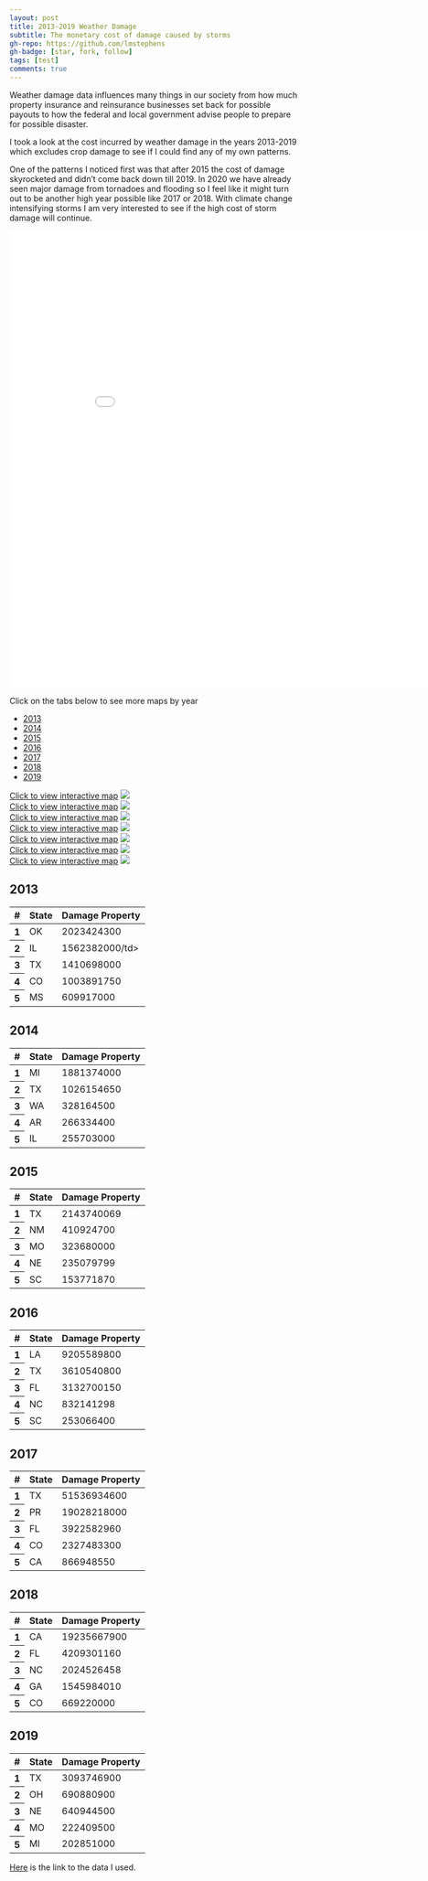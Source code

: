 ```yaml
---
layout: post
title: 2013-2019 Weather Damage
subtitle: The monetary cost of damage caused by storms
gh-repo: https://github.com/lmstephens
gh-badge: [star, fork, follow]
tags: [test]
comments: true
---
```


<p>Weather damage data influences many things in our society from how much property insurance and reinsurance businesses set back for possible payouts to how the federal and local government advise people to prepare for possible disaster.</p>

<p>I took a look at the cost incurred by weather damage in the years 2013-2019 which excludes crop damage to see if I could find any of my own patterns. </p>

<p>One of the patterns I noticed first was that after 2015 the cost of damage skyrocketed and didn’t come back down till 2019. In 2020 we have already seen major damage from tornadoes and flooding so I feel like it might turn out to be another high year possible like 2017 or 2018. With climate change intensifying storms I am very interested to see if the high cost of storm damage will continue.</p>

<div class="video-container">
<iframe width="900" height="800" frameborder="0" scrolling="no" src="//plot.ly/~Lmstephens/19.embed"></iframe>
</div>

<p>Click on the tabs below to see more maps by year</p>
<ul class="nav nav-tabs">
  <li><a href="#2013" data-toggle="tab">2013</a></li>
  <li><a href="#2014" data-toggle="tab">2014</a></li>
  <li><a href="#2015" data-toggle="tab">2015</a></li>
  <li><a href="#2016" data-toggle="tab">2016</a></li>
  <li><a href="#2017" data-toggle="tab">2017</a></li>
  <li><a href="#2018" data-toggle="tab">2018</a></li>
  <li><a href="#2019" data-toggle="tab">2019</a></li>
</ul>

<div class="tab-content" id="myTabContent">
	<div id="2013" class="tab-pane fade active in">
		<a href="https://plot.ly/~Lmstephens/21/" target="_blank">Click to view interactive map</a>
		<img src="../img/2013map-final.png">
	</div>
	<div id="2014" class="tab-pane fade">
		<a href="https://plot.ly/~Lmstephens/23/" target="_blank">Click to view interactive map</a>
		<img src="../img/2014map-final.png">
	</div>
	<div id="2015" class="tab-pane fade">
		<a href="https://plot.ly/~Lmstephens/25/" target="_blank">Click to view interactive map</a>
		<img src="../img/2015map-final.png">
	</div>
	<div id="2016" class="tab-pane fade">
		<a href="https://plot.ly/~Lmstephens/27/" target="_blank">Click to view interactive map</a>
		<img src="../img/2016map-final.png">
	</div>
	<div id="2017" class="tab-pane fade">
		<a href="https://plot.ly/~Lmstephens/29/" target="_blank">Click to view interactive map</a>
		<img src="../img/2017map-final.png">
	</div>
	<div id="2018" class="tab-pane fade">
		<a href="https://plot.ly/~Lmstephens/31/" target="_blank">Click to view interactive map</a>
		<img src="../img/2018map-final.png">
	</div>
	<div id="2019" class="tab-pane fade">
		<a href="https://plot.ly/~Lmstephens/33/" target="_blank">Click to view interactive map</a>
		<img src="../img/2019map-final.png">
	</div>
</div>
<div class="col-lg-5">
<h2>2013</h2>
<table class="table">
  <thead class="thead-light">
    <tr>
      <th scope="col">#</th>
      <th scope="col">State</th>
      <th scope="col">Damage Property</th>
    </tr>
  </thead>
  <tbody>
    <tr>
      <th scope="row">1</th>
      <td>OK</td>
      <td>2023424300</td>
    </tr>
    <tr>
      <th scope="row">2</th>
      <td>IL</td>
      <td>1562382000/td>
    </tr>
    <tr>
      <th scope="row">3</th>
      <td>TX</td>
      <td>1410698000</td>
    </tr>
	<tr>
      <th scope="row">4</th>
      <td>CO</td>
      <td>1003891750</td>
    </tr>
	  <tr>
      <th scope="row">5</th>
      <td>MS</td>
      <td>609917000</td>
    </tr>
  </tbody>
</table>
</div>

<div class="col-lg-5">
<h2>2014</h2>
<table class="table">
  <thead class="thead-light">
    <tr>
      <th scope="col">#</th>
      <th scope="col">State</th>
      <th scope="col">Damage Property</th>
    </tr>
  </thead>
  <tbody>
    <tr>
      <th scope="row">1</th>
      <td>MI</td>
      <td>1881374000</td>
    </tr>
    <tr>
      <th scope="row">2</th>
      <td>TX</td>
      <td>1026154650</td>
    </tr>
    <tr>
      <th scope="row">3</th>
      <td>WA</td>
      <td>328164500</td>
    </tr>
    <tr>
      <th scope="row">4</th>
      <td>AR</td>
      <td>266334400</td>
    </tr>
    <tr>
      <th scope="row">5</th>
      <td>IL</td>
      <td>255703000</td>
    </tr>
  </tbody>
</table>
</div>
	
<div class="col-lg-5">
<h2>2015</h2>
<table class="table">
  <thead class="thead-light">
    <tr>
      <th scope="col">#</th>
      <th scope="col">State</th>
      <th scope="col">Damage Property</th>
    </tr>
  </thead>
  <tbody>
    <tr>
      <th scope="row">1</th>
      <td>TX</td>
      <td>2143740069</td>
    </tr>
    <tr>
      <th scope="row">2</th>
      <td>NM</td>
      <td>410924700</td>
    </tr>
    <tr>
      <th scope="row">3</th>
      <td>MO</td>
      <td>323680000</td>
    </tr>
    <tr>
      <th scope="row">4</th>
      <td>NE</td>
      <td>235079799</td>
    </tr>
    <tr>
      <th scope="row">5</th>
      <td>SC</td>
      <td>153771870</td>
    </tr>
  </tbody>
</table>
</div>

<div class="col-lg-5">
<h2>2016</h2>
<table class="table">
  <thead class="thead-light">
    <tr>
      <th scope="col">#</th>
      <th scope="col">State</th>
      <th scope="col">Damage Property</th>
    </tr>
  </thead>
  <tbody>
    <tr>
      <th scope="row">1</th>
      <td>LA</td>
      <td>9205589800</td>
    </tr>
    <tr>
      <th scope="row">2</th>
      <td>TX</td>
      <td>3610540800</td>
    </tr>
    <tr>
      <th scope="row">3</th>
      <td>FL</td>
      <td>3132700150</td>
    </tr>
    <tr>
      <th scope="row">4</th>
      <td>NC</td>
      <td>832141298</td>
    </tr>
    <tr>
      <th scope="row">5</th>
      <td>SC</td>
      <td>253066400</td>
    </tr>
  </tbody>
</table>
</div>

<div class="col-lg-5">
<h2>2017</h2>
<table class="table">
  <thead class="thead-light">
    <tr>
      <th scope="col">#</th>
      <th scope="col">State</th>
      <th scope="col">Damage Property</th>
    </tr>
  </thead>
  <tbody>
    <tr>
      <th scope="row">1</th>
      <td>TX</td>
      <td>51536934600</td>
    </tr>
    <tr>
      <th scope="row">2</th>
      <td>PR</td>
      <td>19028218000</td>
    </tr>
    <tr>
      <th scope="row">3</th>
      <td>FL</td>
      <td>3922582960</td>
    </tr>
    <tr>
      <th scope="row">4</th>
      <td>CO</td>
      <td>2327483300</td>
    </tr>
    <tr>
      <th scope="row">5</th>
      <td>CA</td>
      <td>866948550</td>
    </tr>
  </tbody>
</table>
</div>

<div class="col-lg-5">
<h2>2018</h2>
<table class="table">
  <thead class="thead-light">
    <tr>
      <th scope="col">#</th>
      <th scope="col">State</th>
      <th scope="col">Damage Property</th>
    </tr>
  </thead>
  <tbody>
    <tr>
      <th scope="row">1</th>
      <td>CA</td>
      <td>19235667900</td>
    </tr>
    <tr>
      <th scope="row">2</th>
      <td>FL</td>
      <td>4209301160</td>
    </tr>
    <tr>
      <th scope="row">3</th>
      <td>NC</td>
      <td>2024526458</td>
    </tr>
    <tr>
      <th scope="row">4</th>
      <td>GA</td>
      <td>1545984010</td>
    </tr>
    <tr>
      <th scope="row">5</th>
      <td>CO</td>
      <td>669220000</td>
    </tr>
  </tbody>
</table>
</div>

<div class="col-lg-5">
<h2>2019</h2>
<table class="table">
  <thead class="thead-light">
    <tr>
      <th scope="col">#</th>
      <th scope="col">State</th>
      <th scope="col">Damage Property</th>
    </tr>
  </thead>
  <tbody>
    <tr>
      <th scope="row">1</th>
      <td>TX</td>
      <td>3093746900</td>
    </tr>
    <tr>
      <th scope="row">2</th>
      <td>OH</td>
      <td>690880900</td>
    </tr>
    <tr>
      <th scope="row">3</th>
      <td>NE</td>
      <td>640944500</td>
    </tr>
    <tr>
      <th scope="row">4</th>
      <td>MO</td>
      <td>222409500</td>
    </tr>
    <tr>
      <th scope="row">5</th>
      <td>MI</td>
      <td>202851000</td>
    </tr>
  </tbody>
</table>
</div>

<a href="https://www1.ncdc.noaa.gov/pub/data/swdi/stormevents/csvfiles/">Here</a> is the link to the data I used.
